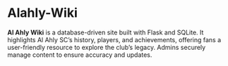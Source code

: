 # Alahly-Wiki
**Al Ahly Wiki** is a database-driven site built with Flask and SQLite. It highlights Al Ahly SC’s history, players, and achievements, offering fans a user-friendly resource to explore the club’s legacy. Admins securely manage content to ensure accuracy and updates.
